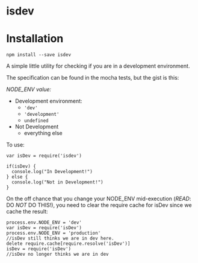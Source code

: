 isdev
===

# Installation

`npm install --save isdev`

A simple little utility for checking if you are in a development environment.

The specification can be found in the mocha tests, but the gist is this:

*NODE_ENV value:*
* Development environment:
  * `'dev'`
  * `'development'`
  * `undefined`
* Not Development
  * everything else


To use:

```
var isDev = require('isdev')

if(isDev) {
  console.log("In Development!")
} else {
  console.log("Not in Development!")
}
```

On the off chance that you change your NODE_ENV mid-execution (*READ*: DO _NOT_ DO THIS!), you need to clear the require cache for isDev since we cache the result:

```
process.env.NODE_ENV = 'dev'
var isDev = require('isDev')
process.env.NODE_ENV = 'production'
//isDev still thinks we are in dev here.
delete require.cache[require.resolve('isDev')]
isDev = require('isDev')
//isDev no longer thinks we are in dev
```
